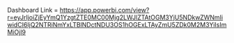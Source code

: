 Dashboard Link = https://app.powerbi.com/view?r=eyJrIjoiZjEyYmQ1YzgtZTE0MC00Mjg2LWJlZTAtOGM3YjU5NDkwZWNmIiwidCI6IjQ2NTRiNmYxLTBlNDctNDU3OS1hOGExLTAyZmU5ZDk0M2M3YiIsImMiOjl9
